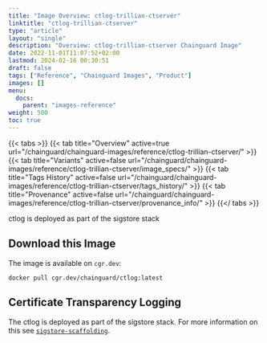 ```yaml
---
title: "Image Overview: ctlog-trillian-ctserver"
linktitle: "ctlog-trillian-ctserver"
type: "article"
layout: "single"
description: "Overview: ctlog-trillian-ctserver Chainguard Image"
date: 2022-11-01T11:07:52+02:00
lastmod: 2024-02-16 00:30:51
draft: false
tags: ["Reference", "Chainguard Images", "Product"]
images: []
menu: 
  docs: 
    parent: "images-reference"
weight: 500
toc: true
---
```


{{< tabs >}}
{{< tab title="Overview" active=true url="/chainguard/chainguard-images/reference/ctlog-trillian-ctserver/" >}}
{{< tab title="Variants" active=false url="/chainguard/chainguard-images/reference/ctlog-trillian-ctserver/image_specs/" >}}
{{< tab title="Tags History" active=false url="/chainguard/chainguard-images/reference/ctlog-trillian-ctserver/tags_history/" >}}
{{< tab title="Provenance" active=false url="/chainguard/chainguard-images/reference/ctlog-trillian-ctserver/provenance_info/" >}}
{{</ tabs >}}



<!--overview:start-->
ctlog is deployed as part of the sigstore stack
<!--overview:end-->

<!--getting:start-->
## Download this Image
The image is available on `cgr.dev`:

```
docker pull cgr.dev/chainguard/ctlog:latest
```
<!--getting:end-->

<!--body:start-->
## Certificate Transparency Logging

The ctlog is deployed as part of the sigstore stack.  For more information
on this see [`sigstore-scaffolding`](../sigstore-scaffolding/).
<!--body:end-->

